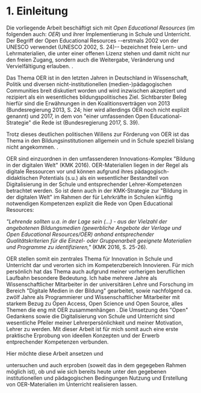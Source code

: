 # 1.    Einleitung

Die vorliegende Arbeit beschäftigt sich mit _Open Educational Resources_ (im
folgenden auch: _OER_) und ihrer Implementierung in Schule und Unterricht. Der
Begriff der Open Educational Resources --erstmals 2002 von der UNESCO verwendet
(UNESCO 2002, S. 24)-- bezeichnet freie Lern- und Lehrmaterialien, die unter
einer offenen Lizenz stehen und damit nicht nur den freien Zugang, sondern auch
die Weitergabe, Veränderung und Vervielfältigung erlauben. <!-- ggf. hier schon
die 5 V, bzw. 5 R von Open Content generell erwähnen? -->.

Das Thema OER ist in den letzten Jahren in Deutschland in Wissenschaft, Politik
und diversen nicht-institutionellen (medien-)pädagogischen Communities breit
diskutiert worden und wird inzwischen akzeptiert und rezipiert als ein
wesentliches bildungspolitisches Ziel. Sichtbarster Beleg hierfür sind die
Erwähnungen in den Koalitionsverträgen von 2013 (Bundesregierung 2013, S. 24;
hier wird allerdings OER noch nicht explizit genannt) und 2017, in dem von
"einer umfassenden Open Educational-Strategie" die Rede ist (Bundesregierung
2017, S. 39).

Trotz dieses deutlichen politischen Willens zur Förderung von OER ist das Thema
in den Bildungsinstitutionen allgemein und in Schule speziell bislang nicht
angekommen. <!-- hier ggf. noch mehr, Gründe, Belege? -->.

OER sind einzuordnen in den umfassenderen Innovations-Komplex "Bildung in der
digitalen Welt" (KMK 2016). OER-Materialien liegen in der Regel als digitale
Ressourcen vor und können aufgrund ihres pädagogisch-didaktischen Potentials
(s.u.) als ein wesentlicher Bestandteil von Digitalisierung in der Schule und
entsprechender Lehrer-Kompetenzen betrachtet werden. So ist denn auch in der
KMK-Strategie zur "Bildung in der digitalen Welt" im Rahmen der für Lehrkräfte
in Schulen künftig notwendigen Kompetenzen explizit die Rede von Open
Educational Resources:

<cite>"Lehrende sollten u.a. in der Lage sein (...) - aus der Vielzahl der
angebotenen Bildungsmedien (gewerbliche Angebote der Verlage und Open
Educational Resources/OER) anhand entsprechender Qualitätskriterien für die
Einzel- oder Gruppenarbeit geeignete Materialien und Programme zu
identifizieren,"</cite> (KMK 2016, S. 25-26).

<!-- Kompetenzerwerb, **persönlicher** Bezug und Bedeutung für Schulpraxis; muss
ich unbedingt in Ich-Form schreiben? -->
OER stellen somit ein zentrales Thema für Innovation in Schule und Unterricht
dar und verorten sich im Kompetenzbereich Innovieren. <!-- muss hier noch
explizit auch die Kompetenz selbst und die Aufgabe 4: Digitale Medien genannt
werden...? --> Für mich persönlich hat das Thema auch aufgrund meiner
vorherigen beruflichen Laufbahn besondere Bedeutung. Ich habe mehrere Jahre als
Wissenschaftlicher Mitarbeiter in der universitären Lehre und Forschung im
Bereich "Digitale Medien in der Bildung" gearbeitet, sowie nachfolgend ca.
zwölf Jahre als Programmierer und Wissenschaftlicher Mitarbeiter mit starkem
Bezug zu Open Access, Open Science und Open Source, alles Themen die eng mit
OER zusammenhängen <!--erläutern!? -->. Die Umsetzung des "Open" Gedankens
sowie die Digitalisierung von Schule und Unterricht sind wesentliche Pfeiler
meiner Lehrerpersönlichkeit und meiner Motivation, Lehrer zu werden. Mit dieser
Arbeit ist für mich somit auch eine erste praktische Erprobung von ideellen
Konzepten und der Erwerb entprechender Kompetenzen verbunden.

<!-- Ziel- und Fragestellung --> Hier möchte diese Arbeit ansetzen und
untersuchen und auch erproben (soweit das in dem gegegeben Rahmen möglich ist),
ob und wie sich bereits heute unter den gegebenen institutionellen und
pädagogischen Bedingungen Nutzung und Erstellung von OER-Materialien im
Unterricht realisieren lassen. <!-- hier noch mehr -->
